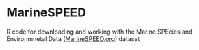 # MarineSPEED
R code for downloading and working with the Marine SPEcies and Environmnetal Data ([MarineSPEED.org](http://MarineSPEED.org)) dataset
